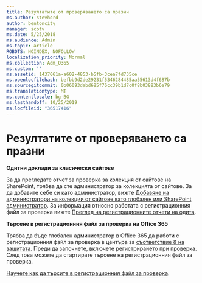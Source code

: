 ```yaml
---
title: Резултатите от проверяването са празни
ms.author: stevhord
author: bentoncity
manager: scotv
ms.date: 5/25/2018
ms.audience: Admin
ms.topic: article
ROBOTS: NOINDEX, NOFOLLOW
localization_priority: Normal
ms.collection: Adm_O365
ms.custom: ''
ms.assetid: 1437061a-a602-4853-b5fb-3cea7fd735ce
ms.openlocfilehash: befbb9d2de29231f5346284485aa55613d4f687b
ms.sourcegitcommit: 0b06093dabd685f76cc39b1d7c0f8b03883b6e79
ms.translationtype: MT
ms.contentlocale: bg-BG
ms.lasthandoff: 10/25/2019
ms.locfileid: "36517416"
---
```

# <a name="auditing-results-are-blank"></a>Резултатите от проверяването са празни

 **Одитни доклади за класически сайтове**
  
За да прегледате отчет за проверка за колекция от сайтове на SharePoint, трябва да сте администратор за колекцията от сайтове. За да добавите себе си като администратор, вижте [Добавяне на администратори на колекции от сайтове като глобален или SharePoint администратор](https://go.microsoft.com/fwlink/?linkid=869390). За информация относно работата с регистрационния файл за проверка вижте [Преглед на регистрационните отчети на одита](https://go.microsoft.com/fwlink/?linkid=395237). 
  
 **Търсене в регистрационния файл за проверка на Office 365**
  
Трябва да бъде глобален администратор в Office 365 да работи с регистрационния файл за проверка в центъра за [съответствие &amp; на защитата](https://protection.office.com). Преди да започнете, включете регистрирането при проверка. След това можете да стартирате търсене на регистрационния файл за проверка. 
  
[Научете как да търсите в регистрационния файл за проверка](https://go.microsoft.com/fwlink/?linkid=708432).
  

